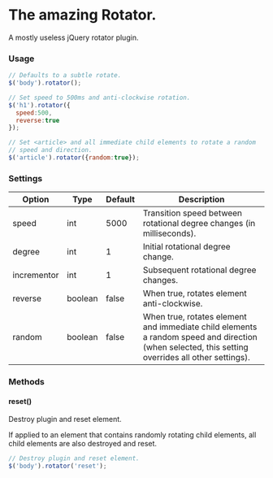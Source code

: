 # The amazing Rotator.
A mostly useless jQuery rotator plugin.

### Usage
```javascript
// Defaults to a subtle rotate.
$('body').rotator();

// Set speed to 500ms and anti-clockwise rotation.
$('h1').rotator({
  speed:500,
  reverse:true
});

// Set <article> and all immediate child elements to rotate a random
// speed and direction.
$('article').rotator({random:true});
```

### Settings
Option | Type | Default | Description
  --- | --- | --- | ---
 speed     | int | 5000 | Transition speed between rotational degree changes (in milliseconds).
 degree     | int     |  1 | Initial rotational degree change. 
 incrementor | int | 1 | Subsequent rotational degree changes.
 reverse | boolean | false | When true, rotates element anti-clockwise.
 random | boolean | false | When true, rotates element and immediate child elements a random speed and direction (when selected, this setting overrides all other settings).

### Methods
#### reset()
Destroy plugin and reset element.

If applied to an element that contains randomly rotating child elements, all child elements are also destroyed and reset. 
```javascript
// Destroy plugin and reset element.
$('body').rotator('reset');
```


